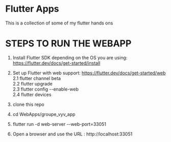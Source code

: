 # Flutter Apps
This is a collection of some of my flutter hands ons


# STEPS TO RUN THE WEBAPP
1. Install Flutter SDK depending on the OS you are using: https://flutter.dev/docs/get-started/install
2. Set up Flutter with web support: https://flutter.dev/docs/get-started/web <br />
  2.1 flutter channel beta<br />
  2.2 flutter upgrade<br />
  2.3 flutter config --enable-web<br />
  2.4 flutter devices<br />
  
 3. clone this repo 
 4. cd WebApps/groupe_vyv_app
 5. flutter run -d web-server --web-port=33051
 6. Open a browser and use the URL : http://localhost:33051

